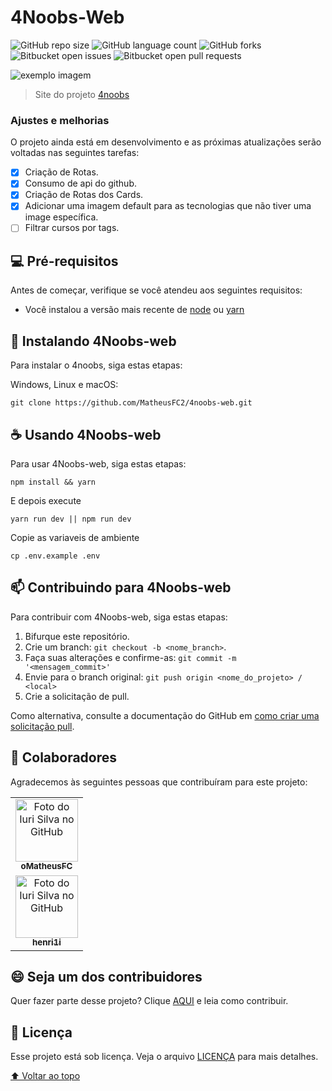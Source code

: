 # 4Noobs-Web

<!---Esses são exemplos. Veja https://shields.io para outras pessoas ou para personalizar este conjunto de escudos. Você pode querer incluir dependências, status do projeto e informações de licença aqui--->

![GitHub repo size](https://img.shields.io/github/repo-size/MatheusFC2/4noobs-web?style=for-the-badge)
![GitHub language count](https://img.shields.io/github/languages/count/MatheusFC2/4noobs-web?style=for-the-badge)
![GitHub forks](https://img.shields.io/github/forks/MatheusFC2/4noobs-web?style=for-the-badge)
![Bitbucket open issues](https://img.shields.io/bitbucket/issues/MatheusFC2/4noobs-web?style=for-the-badge)
![Bitbucket open pull requests](https://img.shields.io/bitbucket/pr-raw/MatheusFC2/4noobs-web?style=for-the-badge)

<img src="./.github/banner.png" alt="exemplo imagem">

> Site do projeto [4noobs](https://github.com/he4rt/4noobs)

### Ajustes e melhorias

O projeto ainda está em desenvolvimento e as próximas atualizações serão voltadas nas seguintes tarefas:

- [x] Criação de Rotas.
- [x] Consumo de api do github.
- [x] Criação de Rotas dos Cards.
- [x] Adicionar uma imagem default para as tecnologias que não tiver uma image específica.
- [ ] Filtrar cursos por tags.

## 💻 Pré-requisitos

Antes de começar, verifique se você atendeu aos seguintes requisitos:
<!---Estes são apenas requisitos de exemplo. Adicionar, duplicar ou remover conforme necessário--->
* Você instalou a versão mais recente de [node](https://nodejs.org/en/) ou [yarn](https://yarnpkg.com/)
<!-- * Você leu `<guia / link / documentação_relacionada_ao_projeto>`. -->
## 🚀 Instalando 4Noobs-web

Para instalar o 4noobs, siga estas etapas:

Windows, Linux e macOS:
```
git clone https://github.com/MatheusFC2/4noobs-web.git
```

## ☕ Usando 4Noobs-web

Para usar 4Noobs-web, siga estas etapas:

```
npm install && yarn
```
E depois execute
```
yarn run dev || npm run dev
```

Copie as variaveis de ambiente
```
cp .env.example .env
```

## 📫 Contribuindo para 4Noobs-web
<!---Se o seu README for longo ou se você tiver algum processo ou etapas específicas que deseja que os contribuidores sigam, considere a criação de um arquivo CONTRIBUTING.md separado--->
Para contribuir com 4Noobs-web, siga estas etapas:

1. Bifurque este repositório.
2. Crie um branch: `git checkout -b <nome_branch>`.
3. Faça suas alterações e confirme-as: `git commit -m '<mensagem_commit>'`
4. Envie para o branch original: `git push origin <nome_do_projeto> / <local>`
5. Crie a solicitação de pull.

Como alternativa, consulte a documentação do GitHub em [como criar uma solicitação pull](https://help.github.com/en/github/collaborating-with-issues-and-pull-requests/creating-a-pull-request).

## 🤝 Colaboradores

Agradecemos às seguintes pessoas que contribuíram para este projeto:

<table>
  <tr>
    <td align="center">
      <a href="#">
        <img src="https://github.com/MatheusFC2.png" width="100px;" alt="Foto do Iuri Silva no GitHub"/><br>
        <sub>
          <b>oMatheusFC</b>
        </sub>
      </a>
    </td>
  </tr>


  <tr>
    <td align="center">
      <a href="#">
        <img src="https://github.com/henri1i.png" width="100px;" alt="Foto do Iuri Silva no GitHub"/><br>
        <sub>
          <b>henri1i</b>
        </sub>
      </a>
    </td>
  </tr>
</table>

## 😄 Seja um dos contribuidores<br>

Quer fazer parte desse projeto? Clique [AQUI](CONTRIBUTING.md) e leia como contribuir.

## 📝 Licença

Esse projeto está sob licença. Veja o arquivo [LICENÇA](LICENSE.md) para mais detalhes.

[⬆ Voltar ao topo](#nome-do-projeto)<br>

